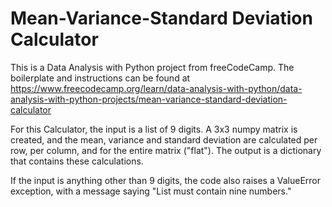 # Mean-Variance-Standard Deviation Calculator

This is a Data Analysis with Python project from freeCodeCamp. The boilerplate and instructions can be found at https://www.freecodecamp.org/learn/data-analysis-with-python/data-analysis-with-python-projects/mean-variance-standard-deviation-calculator


For this Calculator, the input is a list of 9 digits. A 3x3 numpy matrix is created, and the mean, variance and standard deviation are calculated per row, per column, and for the entire matrix ("flat"). The output is a dictionary that contains these calculations.

If the input is anything other than 9 digits, the code also raises a ValueError exception, with a message saying "List must contain nine numbers."
